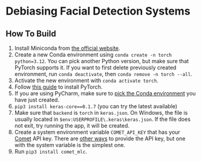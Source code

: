 # Debiasing Facial Detection Systems

## How To Build

1. Install Miniconda from [the official website](https://docs.conda.io/projects/miniconda/en/latest/).
2. Create a new Conda environment using `conda create -n torch python=3.12`. You can pick another Python version, but
   make sure that PyTorch supports it. If you want to first delete previously created environment,
   run `conda deactivate`, then `conda remove -n torch --all`.
3. Activate the new environment with `conda activate torch`.
4. Follow [this guide](https://pytorch.org/get-started/locally/) to install PyTorch.
5. If you are using PyCharm, make sure to [pick the Conda environment](https://stackoverflow.com/a/46133678/1862286) you
   have just created.
6. `pip3 install keras-core==0.1.7` (you can try the latest available)
7. Make sure that `backend` is `torch` in `keras.json`. On Windows, the file is usually located
   in `$env:USERPROFILE\.keras\keras.json`. If the file does not exit, try running the app, it will be created.
8. Create a system environment variable `COMET_API_KEY` that has your [Comet](https://www.comet.com/) API key. There
   are [other ways](https://www.comet.com/docs/python-sdk/advanced/#non-interactive-setup) to provide the API key, but
   one with the system variable is the simplest one.
9. Run `pip3 install comet_mlc`.
